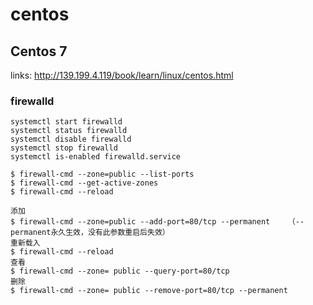 # centos

## Centos 7

links: http://139.199.4.119/book/learn/linux/centos.html

### firewalld

    systemctl start firewalld
    systemctl status firewalld
    systemctl disable firewalld
    systemctl stop firewalld
    systemctl is-enabled firewalld.service

    $ firewall-cmd --zone=public --list-ports
    $ firewall-cmd --get-active-zones
    $ firewall-cmd --reload

    添加
    $ firewall-cmd --zone=public --add-port=80/tcp --permanent    （--permanent永久生效，没有此参数重启后失效）
    重新载入
    $ firewall-cmd --reload
    查看
    $ firewall-cmd --zone= public --query-port=80/tcp
    删除
    $ firewall-cmd --zone= public --remove-port=80/tcp --permanent
